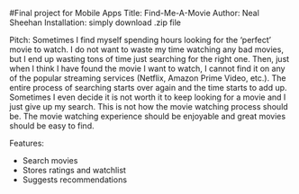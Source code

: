 #Final project for Mobile Apps
Title: Find-Me-A-Movie
Author: Neal Sheehan
Installation: simply download .zip file

Pitch:
Sometimes I find myself spending hours looking for the ‘perfect’ movie to watch. I do not want to waste my time watching any bad movies, but I end up wasting tons of time just searching for the right one. Then, just when I think I have found the movie I want to watch, I cannot find it on any of the popular streaming services (Netflix, Amazon Prime Video, etc.). The entire process of searching starts over again and the time starts to add up. Sometimes I even decide it is not worth it to keep looking for a movie and I just give up my search. This is not how the movie watching process should be. The movie watching experience should be enjoyable and great movies should be easy to find.

Features:
- Search movies
- Stores ratings and watchlist
- Suggests recommendations
